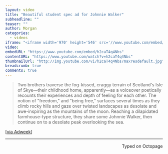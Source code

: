 ```yaml
---
layout: video
title: "Beautiful student spec ad for Johnnie Walker"
subheadline: ""
teaser: ""
author: Morgan
categories:
  - videos
iframe: "<iframe width='970' height='546' src='//www.youtube.com/embed/h2caT4q4Nbs' frameborder='0' allowfullscreen></iframe>"
video:
embedURL: "https://www.youtube.com/embed/h2caT4q4Nbs"
contentURL: "https://www.youtube.com/watch?v=h2caT4q4Nbs"
thumbnailUrl: "http://img.youtube.com/vi/h2caT4q4Nbs/maxresdefault.jpg"
breadcrumb: true
comments: true
---
```


> Two brothers traverse the fog-kissed, craggy terrain of Scotland's Isle of Skye—their childhood home, apparently—as a voiceover poetically recounts their experiences and depth of feeling for each other. The notion of "freedom," and "being free," surfaces several times as they climb rocky hills and gaze over twisted landscapes as desolate and awe-inspiring as the mountains of the moon. Reaching a dilapidated farmhouse-type structure, they share some Johnnie Walker, then continue on to a desolate peak overlooking the sea.

[[via Adweek](http://www.adweek.com/adfreak/breathtaking-spec-ad-johnnie-walker-best-student-work-ever-168620)]

 ---
<p align="right">Typed on Octopage</p>
